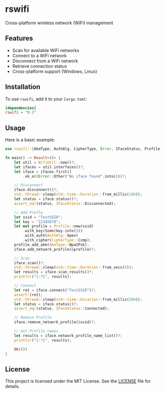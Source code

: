 # rswifi
Cross-platform wireless network (WiFi) management

## Features
- Scan for available WiFi networks
- Connect to a WiFi network
- Disconnect from a WiFi network
- Retrieve connection status
- Cross-platform support (Windows, Linux)

## Installation
To use `rswifi`, add it to your `Cargo.toml`:
```toml
[dependencies]
rswifi = "0.1"
```

## Usage
Here is a basic example:
```rust
use rswifi::{AkmType, AuthAlg, CipherType, Error, IFaceStatus, Profile, Result, WifiUtil};

fn main() -> Result<()> {
    let util = WifiUtil::new()?;
    let ifaces = util.interfaces()?;
    let iface = ifaces.first()
        .ok_or(Error::Other("No iface found".into()))?;

    // Disconnect
    iface.disconnect()?;
    std::thread::sleep(std::time::Duration::from_millis(100));
    let status = iface.status()?;
    assert_eq!(status, IFaceStatus::Disconnected);

    // Add Profle
    let ssid = "TestSSID";
    let key = "12345678";
    let mut profile = Profile::new(ssid)
        .with_key(Some(key.into()))
        .with_auth(AuthAlg::Open)
        .with_cipher(CipherType::Ccmp);
    profile.add_akm(AkmType::Wpa2Psk);
    iface.add_network_profile(&profile)?;

    // Scan
    iface.scan()?;
    std::thread::sleep(std::time::Duration::from_secs(5));
    let results = iface.scan_results()?;
    println!("{:?}", results);

    // Connect
    let ret = iface.connect("TestSSID")?;
    assert!(ret);
    std::thread::sleep(std::time::Duration::from_millis(500));
    let status = iface.status()?;
    assert_eq!(status, IFaceStatus::Connected);

    // Remove Profile
    iface.remove_network_profile(&ssid)?;

    // Get Profile names
    let results = iface.network_profile_name_list()?;
    println!("{:?}", results);

    Ok(())
}
```

## License
This project is licensed under the MIT License. See the [LICENSE](LICENSE) file for details.
